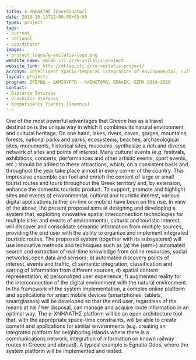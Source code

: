 ```yaml
---
title: e-ΧΝΗΛΑΤΗΣ (Coordinator)
date: 2018-10-12T12:00:00+03:00
types: project
tags:
- current
- national
- coordinator
images: 
- project_logos/e-xnilatis-logo.png
website_name: mklab.iti.gr/e-xnilatis-project
website_link: http://mklab.iti.gr/e-xnilatis-project/ 
acronym: Intelligent spatio-temporal integration of environmental, cultural and touristic routes
layout: projects
program: ΕΡΕΥΝΩ – ΔΗΜΙΟΥΡΓΩ – ΚΑΙΝΟΤΟΜΩ, ΕΠΑνΕΚ, ΕΣΠΑ 2014-2020
contact: 
- Diplaris Sotirios
- Vrochidis Stefanos
- Kompatsiaris Yiannis (Ioannis)
---
```

One of the most powerful advantages that Greece has as a travel destination is the unique way in which it combines its natural environment and cultural heritage. On one hand, lakes, rivers, caves, gorges, mountains, forests, national parks and parks, ecosystems, beaches, archaeological sites, monuments, historical sites, museums, synthesize a rich and diverse network of sites and points of interest. Many cultural events (e.g. festivals, exhibitions, concerts, performances and other artistic events, sport events, etc.) should be added to these attractions, which, on a consistent basis and throughout the year take place almost in every corner of the country. This impressive ensemble can fuel and enrich the content of large or small tourist routes and tours throughout the Greek territory and, by extension, enhance the domestic touristic product.
To support, promote and highlight sites and events of environmental, cultural and touristic interest, various digital applications (either on-line or mobile) have been on the rise. 
In view of the above, the present proposal aims at designing and developing a system that, exploiting innovative spatial interconnection technologies for multiple sites and events of environmental, cultural and touristic interest, will discover and consolidate semantic information from multiple sources, providing the end user with the ability to organize and implement integrated touristic routes.
The proposed system (together with its subsystems) will use innovative methods and techniques such as (a) the (semi-) automated search and extraction of real-time knowledge from online resources, social networks, open data and sensors; b) automated discovery points of interest, events and traffic, c) semantic integration, classification and sorting of information from different sources, d) spatial content representation, e) personalized user experience, f) augmented reality  for the interconnection of the digital environment with the natural environment. In the framework of the system implementation, a complex online platform and applications for smart mobile devices (smartphones, tablets, smartglasses) will be developed so that the end user, regardless of the means at his / her disposal, can manage and acquire route information in an optimal way. The e-ΧΝΗΛΑΤΗΣ platform will be an open architecture tool that, with the appropriate space-time constraints, will be able to create content and applications for similar environments (e.g. creating an integrated platform for neighboring islands where there is a communications network, integration of information on known railway routes in Greece and abroad). A typical example is Egnatia Odos, where the system platform will be implemented and tested.
